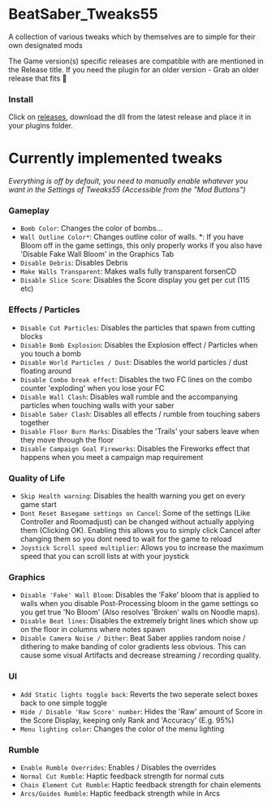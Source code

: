# BeatSaber_Tweaks55
A collection of various tweaks which by themselves are to simple for their own designated mods

The Game version(s) specific releases are compatible with are mentioned in the Release title. If you need the plugin for an older version - Grab an older release that fits 🤯

### Install

Click on [releases](https://github.com/kinsi55/BeatSaber_Tweaks55/releases/latest), download the dll from the latest release and place it in your plugins folder.

# Currently implemented tweaks

*Everything is off by default, you need to manually enable whatever you want in the Settings of Tweaks55 (Accessible from the "Mod Buttons")*

[tweaks]: <>
### Gameplay

- `Bomb Color`: Changes the color of bombs...
- `Wall Outline Color*`: Changes outline color of walls. *: If you have Bloom off in the game settings, this only properly works if you also have 'Disable Fake Wall Bloom' in the Graphics Tab
- `Disable Debris`: Disables Debris
- `Make Walls Transparent`: Makes walls fully transparent forsenCD
- `Disable Slice Score`: Disables the Score display you get per cut (115 etc)

### Effects / Particles

- `Disable Cut Particles`: Disables the particles that spawn from cutting blocks
- `Disable Bomb Explosion`: Disables the Explosion effect / Particles when you touch a bomb
- `Disable World Particles / Dust`: Disables the world particles / dust floating around
- `Disable Combo break effect`: Disables the two FC lines on the combo counter 'exploding' when you lose your FC
- `Disable Wall Clash`: Disables wall rumble and the accompanying particles when touching walls with your saber
- `Disable Saber Clash`: Disables all effects / rumble from touching sabers together
- `Disable Floor Burn Marks`: Disables the 'Trails' your sabers leave when they move through the floor
- `Disable Campaign Goal Fireworks`: Disables the Fireworks effect that happens when you meet a campaign map requirement

### Quality of Life

- `Skip Health warning`: Disables the health warning you get on every game start
- `Dont Reset Basegame settings on Cancel`: Some of the settings (Like Controller and Roomadjust) can be changed without actually applying them (Clicking OK). Enabling this allows you to simply click Cancel after changing them so you dont need to wait for the game to reload
- `Joystick Scroll speed multiplier`: Allows you to increase the maximum speed that you can scroll lists at with your joystick

### Graphics

- `Disable 'Fake' Wall Bloom`: Disables the 'Fake' bloom that is applied to walls when you disable Post-Processing bloom in the game settings so you get true 'No Bloom' (Also resolves 'Broken' walls on Noodle maps).
- `Disable Beat lines`: Disables the extremely bright lines which show up on the floor in columns where notes spawn
- `Disable Camera Noise / Dither`: Beat Saber applies random noise / dithering to make banding of color gradients less obvious. This can cause some visual Artifacts and decrease streaming / recording quality.

### UI

- `Add Static lights toggle back`: Reverts the two seperate select boxes back to one simple toggle
- `Hide / Disable 'Raw Score' number`: Hides the 'Raw' amount of Score in the Score Display, keeping only Rank and 'Accuracy' (E.g. 95%)
- `Menu lighting color`: Changes the color of the menu lighting

### Rumble

- `Enable Rumble Overrides`: Enables / Disables the overrides
- `Normal Cut Rumble`: Haptic feedback strength for normal cuts
- `Chain Element Cut Rumble`: Haptic feedback strength for chain elements
- `Arcs/Guides Rumble`: Haptic feedback strength while in Arcs

